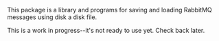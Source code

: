 This package is a library and programs for saving and loading RabbitMQ
messages using disk a disk file.

This is a work in progress--it's not ready to use yet.  Check back
later.
